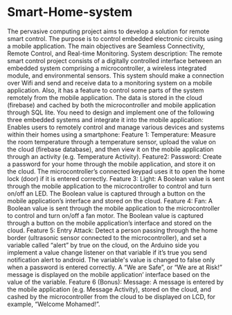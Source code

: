 # Smart-Home-system
The pervasive computing project aims to develop a solution for remote smart control. The purpose is to control embedded electronic circuits using a mobile application. The main objectives are Seamless Connectivity, Remote Control, and Real-time Monitoring.
System description:
The remote smart control project consists of a digitally controlled interface between an embedded system comprising a microcontroller, a wireless integrated module, and environmental sensors. This system should make a connection over Wifi and send and receive data to a monitoring system on a mobile application. Also, it has a feature to control some parts of the system remotely from the mobile application. The data is stored in the cloud (firebase) and cached by both the microcontroller and mobile application through SQL lite. You need to design and implement one of the following three embedded systems and integrate it into the mobile application:
Enables users to remotely control and manage various devices and systems within their homes using a smartphone:
Feature 1: Temperature: Measure the room temperature through a temperature sensor, upload the value on the cloud (firebase database), and then view it on the mobile application through an activity (e.g. Temperature Activity).
Feature2: Password: Create a password for your home through the mobile application, and store it on the cloud. The microcontroller’s connected keypad uses it to open the home lock (door) if it is entered correctly.
Feature 3: Light: A Boolean value is sent through the mobile application to the microcontroller to control and turn on/off an LED. The Boolean value is captured through a button on the mobile application’s interface and stored on the cloud.
Feature 4: Fan: A Boolean value is sent through the mobile application to the microcontroller to control and turn on/off a fan motor. The Boolean value is captured through a button on the mobile application’s interface and stored on the cloud.
Feature 5: Entry Attack: Detect a person passing through the home border (ultrasonic sensor connected to the microcontroller), and set a variable called “alert” by true on the cloud, on the Arduino side you implement a value change listener on that variable if it’s true you send notification alert to android. The variable's value is changed to false only when a password is entered correctly. A “We are Safe”, or “We are at Risk!” message is displayed on the mobile application’ interface based on the value of the variable.
Feature 6 (Bonus): Message: A message is entered by the mobile application (e.g. Message Activity), stored on the cloud, and cashed by the microcontroller from the cloud to be displayed on LCD, for example, “Welcome Mohamed!”. 
